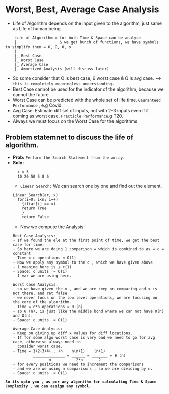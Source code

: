 # Worst, Best, Average Case Analysis  
- Life of Algorithm depends on the input given to the algorithm, just same as Life of human being.
```
    Life of Algorithm = for both Time & Space can be analyse
    |                   & we get bunch of functions, we have symbols to simplify them = O, Ω, θ, o
    |
    |_ Best Case
    |_ Worst Case
    |_ Average Case
    |_ Amortized Analysis (will discuss later)
```
- So some consider that O is best case, θ  worst case & Ω is avg case. --> `this is completely meaningless understanding.`
- Best Case cannot be used for the indicator of the algorithm, because we cannot the future.
- Worst Case can be predicted with the whole set of life time. `Gauranteed Performance` , e.g Covid.
- Avg Case: Estimate diff set of inputs, not with 2-3 inputs even if it coming as worst case. `Practicle Performance`.g T20.
- Always we must focus on the Worst Case for the algorithms

## Problem statemnet to discuss the life of algorithm.
- **Prob:** `Perform the Search Statement from the array.`
- **Soln:**
  ```
    x = 5
    10 20 50 5 8 6
  ```
  - `Linear Search:` We can search one by one and find out the element.
  ```
  Linear_Search(ar, x)
    for(i=0; i<n; i++)
      {if(ar[i] == x)
      return True
      }
      return False
  ```
  - Now we compute the Analysis
  ```
  Best Case Analysis:
  - If we found the ele at the first point of time, we get the best case for time.
  - So here we are doing 1 comparison = which is combined to as = c = constant
  - Time = c operations ≈ O(1) 
  - Now we apply any symbol to the c , which we have given above
  - 1 meaning here is ≤ c(1)
  - Space: c units  ≈ O(1) 
  - 1 var we are using here.
  ```
  ```
  Worst Case Analysis:
  - so we have given the x , and we are keep on comparing and x is not there, and ret false
  - we never focus on the low level operations, we are focusing on the core of the algorithm.
  - Time = c*n operations ≈ θ (n) 
  - so θ (n), is just like the middle bond where we can not have O(n) and Ω(n).
  - Space: c units  ≈ O(1) 
  ```
  ```
  Average Case Analysis:
  - Keep on giving up diff x values for diff locations.
  - If for some algo worst case is very bad we need to go for avg case, otherwise always need to 
    consider worst case.
  - Time = 1+2+3+4+...+n    n(n+1)    (n+1)
           ______________ = ______ = _______ = θ (n)
                  n           2*n       2
  - for every positions we need to increment the comparisons 
  - and we are we using n comparisons , so we are dividing by n.
  - Space: c units  ≈ O(1) 
  ```
 **`So its upto you , as per any algorithm for calculating Time & Space Complexity , we can assign any symbol.`**
